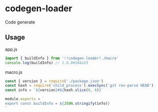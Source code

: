 # codegen-loader
Code generate


## Usage

app.js
```js
import { buildInfo } from '!!codegen-loader!./macro'
console.log(buildInfo) // 1.0.0#184a33
```

macro.js
```js
const { version } = require('./package.json')
const hash = require('child_process').execSync('git rev-parse HEAD')
const info = `${version}#${hash.slice(0, 6)}`

module.exports = `
export const buildInfo = ${JSON.stringify(info)}
`
```
